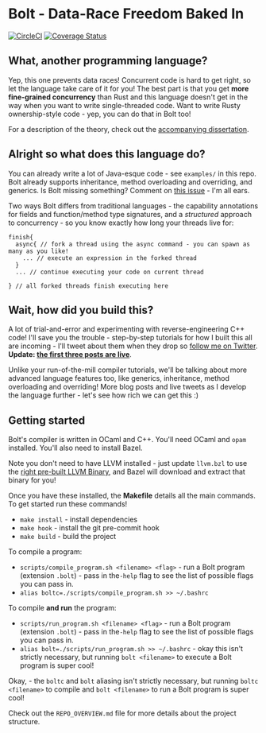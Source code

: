 # Bolt - Data-Race Freedom Baked In

[![CircleCI](https://circleci.com/gh/mukul-rathi/bolt/tree/master.svg?style=svg)](https://circleci.com/gh/mukul-rathi/bolt/tree/master)
[![Coverage Status](https://coveralls.io/repos/github/mukul-rathi/bolt/badge.svg?branch=master)](https://coveralls.io/github/mukul-rathi/bolt?branch=master)

## What, another programming language?

Yep, this one prevents data races! Concurrent code is hard to get right, so let the language take care of it for you! The best part is that you get **more fine-grained concurrency** than Rust and this language doesn't get in the way when you want to write single-threaded code. Want to write Rusty ownership-style code - yep, you can do that in Bolt too!

For a description of the theory, check out the [accompanying dissertation](https://github.com/mukul-rathi/bolt-dissertation).

## Alright so what does this language do?

You can already write a lot of Java-esque code - see `examples/` in this repo. Bolt already supports inheritance, method overloading and overriding, and generics. Is Bolt missing something? Comment on [this issue](https://github.com/mukul-rathi/bolt/issues/134) - I'm all ears.

Two ways Bolt differs from traditional languages - the capability annotations for fields and function/method type signatures, and a _structured_ approach to concurrency - so you know exactly how long your threads live for:

```
finish{
  async{ // fork a thread using the async command - you can spawn as many as you like!
    ... // execute an expression in the forked thread
  }
  ... // continue executing your code on current thread

} // all forked threads finish executing here
```

## Wait, how did you build this?

A lot of trial-and-error and experimenting with reverse-engineering C++ code! I'll save you the trouble - step-by-step tutorials for how I built this all are incoming - I'll tweet about them when they drop so [follow me on Twitter](https://twitter.com/mukulrathi_). **Update: [the first three posts are live](https://mukulrathi.netlify.app/create-your-own-programming-language/intro-to-compiler/)**.

Unlike your run-of-the-mill compiler tutorials, we'll be talking about more advanced language features too, like generics, inheritance, method overloading and overriding! More blog posts and live tweets as I develop the language further - let's see how rich we can get this :)

## Getting started

Bolt's compiler is written in OCaml and C++. You'll need OCaml and `opam` installed. You'll also need to install Bazel.

Note you don't need to have LLVM installed - just update `llvm.bzl` to use the [right pre-built LLVM Binary](https://releases.llvm.org/download.html), and Bazel will download and extract that binary for you!

Once you have these installed, the **Makefile** details all the main commands.
To get started run these commands!

- `make install` - install dependencies
- `make hook` - install the git pre-commit hook
- `make build` - build the project

To compile a program:

- `scripts/compile_program.sh <filename> <flag>` - run a Bolt program (extension `.bolt`) - pass in the`-help` flag to see the list of possible flags you can pass in.
- `alias boltc=./scripts/compile_program.sh >> ~/.bashrc`

To compile **and run** the program:

- `scripts/run_program.sh <filename> <flag>` - run a Bolt program (extension `.bolt`) - pass in the`-help` flag to see the list of possible flags you can pass in.
- `alias bolt=./scripts/run_program.sh >> ~/.bashrc` - okay this isn't strictly necessary, but running `bolt <filename>` to execute a Bolt program is super cool!

Okay, - the `boltc` and `bolt` aliasing isn't strictly necessary, but running `boltc <filename>` to compile and `bolt <filename>` to run a Bolt program is super cool!

Check out the `REPO_OVERVIEW.md` file for more details about the project structure.
